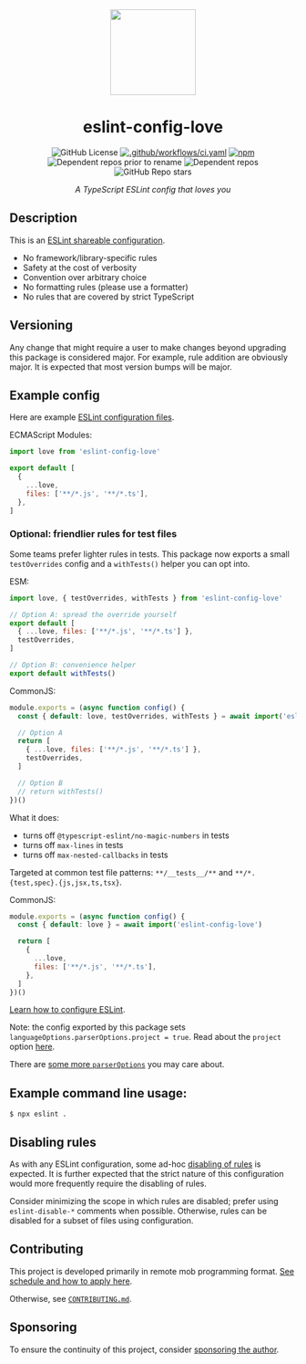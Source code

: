 <div align="center">
  <img src="./logo.svg" width="150"/>
  <h1>eslint-config-love</h1>

![GitHub License](https://img.shields.io/github/license/mightyiam/eslint-config-love)
[![.github/workflows/ci.yaml](https://github.com/mightyiam/eslint-config-love/actions/workflows/ci.yaml/badge.svg?branch=main)](https://github.com/mightyiam/eslint-config-love/actions/workflows/ci.yaml)
[![npm](https://img.shields.io/npm/v/eslint-config-love)](https://www.npmjs.com/package/eslint-config-love)
![Dependent repos prior to rename](https://img.shields.io/librariesio/dependent-repos/npm/eslint-config-standard-with-typescript?label="dependent%20repos%20prior%20to%20rename")
![Dependent repos](https://img.shields.io/librariesio/dependent-repos/npm/eslint-config-love)
![GitHub Repo stars](https://img.shields.io/github/stars/mightyiam/eslint-config-love)

_A TypeScript ESLint config that loves you_

</div>

## Description

This is an [ESLint shareable configuration](https://eslint.org/docs/latest/use/core-concepts#shareable-configurations).

- No framework/library-specific rules
- Safety at the cost of verbosity
- Convention over arbitrary choice
- No formatting rules (please use a formatter)
- No rules that are covered by strict TypeScript

## Versioning

Any change that might require a user to make changes beyond upgrading this package is considered major.
For example, rule addition are obviously major.
It is expected that most version bumps will be major.

## Example config

Here are example [ESLint configuration files](https://eslint.org/docs/latest/use/configure/configuration-files).

ECMAScript Modules:

```js
import love from 'eslint-config-love'

export default [
  {
    ...love,
    files: ['**/*.js', '**/*.ts'],
  },
]
```

### Optional: friendlier rules for test files

Some teams prefer lighter rules in tests. This package now exports a small
`testOverrides` config and a `withTests()` helper you can opt into.

ESM:

```js
import love, { testOverrides, withTests } from 'eslint-config-love'

// Option A: spread the override yourself
export default [
  { ...love, files: ['**/*.js', '**/*.ts'] },
  testOverrides,
]

// Option B: convenience helper
export default withTests()
```

CommonJS:

```js
module.exports = (async function config() {
  const { default: love, testOverrides, withTests } = await import('eslint-config-love')

  // Option A
  return [
    { ...love, files: ['**/*.js', '**/*.ts'] },
    testOverrides,
  ]

  // Option B
  // return withTests()
})()
```

What it does:

- turns off `@typescript-eslint/no-magic-numbers` in tests
- turns off `max-lines` in tests
- turns off `max-nested-callbacks` in tests

Targeted at common test file patterns: `**/__tests__/**` and `**/*.{test,spec}.{js,jsx,ts,tsx}`.

CommonJS:

```js
module.exports = (async function config() {
  const { default: love } = await import('eslint-config-love')

  return [
    {
      ...love,
      files: ['**/*.js', '**/*.ts'],
    },
  ]
})()
```

[Learn how to configure ESLint](https://eslint.org/docs/latest/use/configure/).

Note: the config exported by this package sets `languageOptions.parserOptions.project = true`.
Read about the `project` option [here](https://typescript-eslint.io/packages/parser/#project).

There are [some more `parserOptions`](https://typescript-eslint.io/packages/parser/#configuration) you may care about.

## Example command line usage:

```
$ npx eslint .
```

## Disabling rules

As with any ESLint configuration, some ad-hoc [disabling of rules](https://eslint.org/docs/latest/use/configure/rules#disabling-rules) is expected.
It is further expected that the strict nature of this configuration would more frequently require the disabling of rules.

Consider minimizing the scope in which rules are disabled;
prefer using `eslint-disable-*` comments when possible.
Otherwise, rules can be disabled for a subset of files using configuration.

## Contributing

This project is developed primarily in remote mob programming format.
[See schedule and how to apply here](https://mobusoperandi.com/mobs/love.html).

Otherwise, see [`CONTRIBUTING.md`](./CONTRIBUTING.md).

## Sponsoring

To ensure the continuity of this project, consider [sponsoring the author](https://github.com/sponsors/mightyiam).
